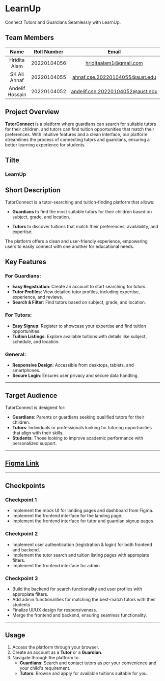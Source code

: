 # LearnUp
Connect Tutors and Guardians Seamlessly with LearnUp.

## Team Members

| Name              | Roll Number  | Email                              | Role        |
|:-----------------:|:------------:|:----------------------------------:|:-----------:|
|  Hridita Alam     | 20220104056  | hriditaalam1@gmail.com             |Lead         | 
| SK Ali Ahnaf      | 20220104055  | ahnaf.cse.20220104055@aust.edu     |Frontend     |
| Andelif Hossain   | 20220104052  | andelif.cse.20220104052@aust.edu   |Backend      |


## Project Overview

**TutorConnect** is a platform where guardians can search for suitable tutors for their children, and tutors can find tuition opportunities that match their preferences. With intuitive features and a clean interface, our platform streamlines the process of connecting tutors and guardians, ensuring a better learning experience for students.

## Tilte

### LearnUp

## Short Description

TutorConnect is a tutor-searching and tuition-finding platform that allows:

- **Guardians** to find the most suitable tutors for their children based on subject, grade, and location.
* **Tutors** to discover tuitions that match their preferences, availability, and expertise.
  
The platform offers a clean and user-friendly experience, empowering users to easily connect with one another for educational needs.

## Key Features  

### For Guardians:  
- **Easy Registration**: Create an account to start searching for tutors.  
- **Tutor Profiles**: View detailed tutor profiles, including expertise, experience, and reviews.  
- **Search & Filter**: Find tutors based on subject, grade, and location.  

### For Tutors:  
- **Easy Signup**: Register to showcase your expertise and find tuition opportunities.  
- **Tuition Listings**: Explore available tuitions with details like subject, schedule, and location.  

### General:  
- **Responsive Design**: Accessible from desktops, tablets, and smartphones.  
- **Secure Login**: Ensures user privacy and secure data handling.  

---

## Target Audience  

TutorConnect is designed for:  
- **Guardians**: Parents or guardians seeking qualified tutors for their children.  
- **Tutors**: Individuals or professionals looking for tutoring opportunities that align with their skills.  
- **Students**: Those looking to improve academic performance with personalized support.  

---


## [Figma Link](https://www.figma.com/proto/Fzj0GcPvfdRMbjPLvjbcrd/LearnUp?node-id=0-1&t=HvbIqYblqhOTVu1d-1)
   
---

## Checkpoints  

### Checkpoint 1  
- Implement the mock UI for landing pages and dashboard from Figma.  
- Implement the frontend interface for the landing page.  
- Implement the frontend interface for tutor and guardian signup pages.
  

### Checkpoint 2  
- Implement user authentication (registration & login) for both frontend and backend.  
- Implement the tutor search and tuition listing pages with appropiate filters.  
- Implement the frontend interface for admin


### Checkpoint 3  
- Build the backend for search functionality and user profiles with appropiate filters.
- Add admin functionalities for matching the best-match tutors with their students  
- Finalize UI/UX design for responsiveness.  
- Merge the frontend and backend, ensuring seamless functionality.  

---

## Usage  

1. Access the platform through your browser.  
2. Create an account as a **Tutor** or a **Guardian**.  
3. Navigate through the platform to:  
   - **Guardians**: Search and contact tutors as per your convenience and your child's requirement.  
   - **Tutors**: Browse and apply for available tuitions suitable for you.  





